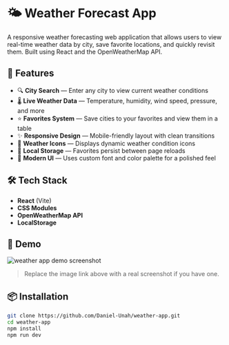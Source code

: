 # 🌤️ Weather Forecast App

A responsive weather forecasting web application that allows users to view real-time weather data by city, save favorite locations, and quickly revisit them. Built using React and the OpenWeatherMap API.

## 🚀 Features

- 🔍 **City Search** — Enter any city to view current weather conditions
- 🌡️ **Live Weather Data** — Temperature, humidity, wind speed, pressure, and more
- ⭐ **Favorites System** — Save cities to your favorites and view them in a table
- ✨ **Responsive Design** — Mobile-friendly layout with clean transitions
- 📍 **Weather Icons** — Displays dynamic weather condition icons
- 💾 **Local Storage** — Favorites persist between page reloads
- 💅 **Modern UI** — Uses custom font and color palette for a polished feel

## 🛠️ Tech Stack

- **React** (Vite)
- **CSS Modules**
- **OpenWeatherMap API**
- **LocalStorage**

## 📸 Demo

![weather app demo screenshot](https://via.placeholder.com/800x400?text=Demo+Screenshot)

> Replace the image link above with a real screenshot if you have one.

## 📦 Installation

```bash
git clone https://github.com/Daniel-Unah/weather-app.git
cd weather-app
npm install
npm run dev

